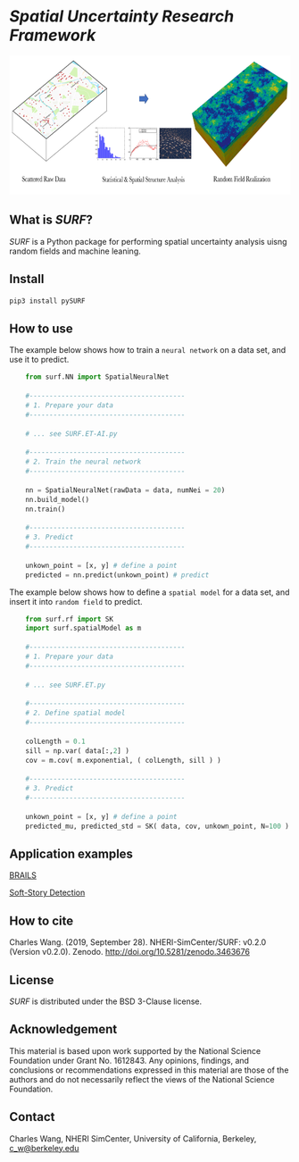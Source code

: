 # <i>Spatial Uncertainty Research Framework</i>

<img src="https://raw.githubusercontent.com/NHERI-SimCenter/SURF/master/docs/images/surf.png" alt="SURF" height="250"/>

## What is <i>SURF</i>?

<i>SURF</i> is a Python package for performing spatial uncertainty analysis uisng random fields and machine leaning.

## Install

```sh
pip3 install pySURF
```

## How to use

The example below shows how to train a `neural network` on a data set, and use it to predict.

```python
    from surf.NN import SpatialNeuralNet

    #---------------------------------------
    # 1. Prepare your data
    #---------------------------------------

    # ... see SURF.ET-AI.py 

    #---------------------------------------
    # 2. Train the neural network
    #---------------------------------------
    
    nn = SpatialNeuralNet(rawData = data, numNei = 20)
    nn.build_model()
    nn.train()

    #---------------------------------------
    # 3. Predict
    #---------------------------------------

    unkown_point = [x, y] # define a point  
    predicted = nn.predict(unkown_point) # predict

```

The example below shows how to define a `spatial model` for a data set, and insert it into `random field` to predict.

```python
    from surf.rf import SK
    import surf.spatialModel as m

    #---------------------------------------
    # 1. Prepare your data
    #---------------------------------------

    # ... see SURF.ET.py 

    #---------------------------------------
    # 2. Define spatial model 
    #---------------------------------------

    colLength = 0.1
    sill = np.var( data[:,2] )
    cov = m.cov( m.exponential, ( colLength, sill ) )

    #---------------------------------------
    # 3. Predict
    #---------------------------------------
    
    unkown_point = [x, y] # define a point  
    predicted_mu, predicted_std = SK( data, cov, unkown_point, N=100 )
```


## Application examples

[BRAILS](https://github.com/NHERI-SimCenter/BRAILS)

[Soft-Story Detection](https://github.com/charlesxwang/Soft-Story-Detection)

## How to cite

Charles Wang. (2019, September 28). NHERI-SimCenter/SURF: v0.2.0 (Version v0.2.0). Zenodo. http://doi.org/10.5281/zenodo.3463676

## License

<i>SURF</i> is distributed under the BSD 3-Clause license.

## Acknowledgement

This material is based upon work supported by the National Science Foundation under Grant No. 1612843. Any opinions, findings, and conclusions or recommendations expressed in this material are those of the authors and do not necessarily reflect the views of the National Science Foundation.

## Contact

Charles Wang, NHERI SimCenter, University of California, Berkeley, c_w@berkeley.edu
